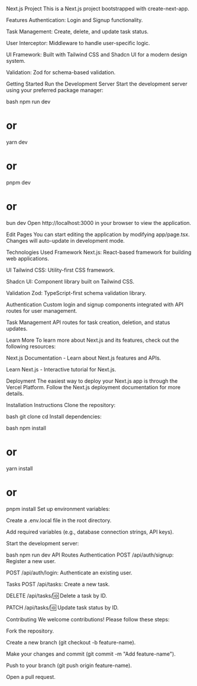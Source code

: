 Next.js Project
This is a Next.js project bootstrapped with create-next-app.

Features
Authentication: Login and Signup functionality.

Task Management: Create, delete, and update task status.

User Interceptor: Middleware to handle user-specific logic.

UI Framework: Built with Tailwind CSS and Shadcn UI for a modern design system.

Validation: Zod for schema-based validation.




Getting Started
Run the Development Server
Start the development server using your preferred package manager:

bash
npm run dev
# or
yarn dev
# or
pnpm dev
# or
bun dev
Open http://localhost:3000 in your browser to view the application.

Edit Pages
You can start editing the application by modifying app/page.tsx. Changes will auto-update in development mode.

Technologies Used
Framework
Next.js: React-based framework for building web applications.

UI
Tailwind CSS: Utility-first CSS framework.

Shadcn UI: Component library built on Tailwind CSS.

Validation
Zod: TypeScript-first schema validation library.

Authentication
Custom login and signup components integrated with API routes for user management.

Task Management
API routes for task creation, deletion, and status updates.

Learn More
To learn more about Next.js and its features, check out the following resources:

Next.js Documentation - Learn about Next.js features and APIs.

Learn Next.js - Interactive tutorial for Next.js.

Deployment
The easiest way to deploy your Next.js app is through the Vercel Platform. Follow the Next.js deployment documentation for more details.

Installation Instructions
Clone the repository:

bash
git clone <repository-url>
cd <repository-folder>
Install dependencies:

bash
npm install
# or
yarn install
# or
pnpm install
Set up environment variables:

Create a .env.local file in the root directory.

Add required variables (e.g., database connection strings, API keys).

Start the development server:

bash
npm run dev
API Routes
Authentication
POST /api/auth/signup: Register a new user.

POST /api/auth/login: Authenticate an existing user.

Tasks
POST /api/tasks: Create a new task.

DELETE /api/tasks/:id: Delete a task by ID.

PATCH /api/tasks/:id: Update task status by ID.

Contributing
We welcome contributions! Please follow these steps:

Fork the repository.

Create a new branch (git checkout -b feature-name).

Make your changes and commit (git commit -m "Add feature-name").

Push to your branch (git push origin feature-name).

Open a pull request.
